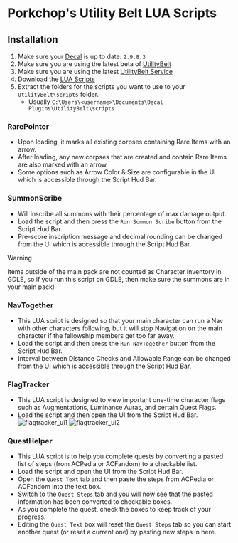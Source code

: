 # Porkchop's Utility Belt LUA Scripts

## Installation

1. Make sure your [Decal](https://www.decaldev.com) is up to date: `2.9.8.3`
2. Make sure you are using the latest beta of [UtilityBelt](https://gitlab.com/utilitybelt/utilitybelt.gitlab.io/-/packages/)
3. Make sure you are using the latest [UtilityBelt Service](https://gitlab.com/utilitybelt/utilitybelt.service/-/releases)
4. Download the [LUA Scripts](https://github.com/mudzereli/UB-LUA-Scripts/archive/refs/heads/main.zip)
5. Extract the folders for the scripts you want to use to your `UtilityBelt\scripts` folder.
    - Usually `C:\Users\<username>\Documents\Decal Plugins\UtilityBelt\scripts`

### RarePointer 
- Upon loading, it marks all existing corpses containing Rare Items with an arrow.
- After loading, any new corpses that are created and contain Rare Items are also marked with an arrow.
- Some options such as Arrow Color & Size are configurable in the UI which is accessible through the Script Hud Bar.

### SummonScribe
- Will inscribe all summons with their percentage of max damage output.
- Load the script and then press the `Run Summon Scribe` button from the Script Hud Bar.
- Pre-score inscription message and decimal rounding can be changed from the UI which is accessible through the Script Hud Bar.
>[!WARNING]
> Items outside of the main pack are not counted as Character Inventory in GDLE, so if you run this script on GDLE, then make sure the summons are in your main pack!

### NavTogether
- This LUA script is designed so that your main character can run a Nav with other characters following, but it will stop Navigation on the main character if the fellowship members get too far away.
- Load the script and then press the `Run NavTogether` button from the Script Hud Bar.
- Interval between Distance Checks and Allowable Range can be changed from the UI which is accessible through the Script Hud Bar.

### FlagTracker
- This LUA script is designed to view important one-time character flags such as Augmentations, Luminance Auras, and certain Quest Flags.
- Load the script and then open the UI from the Script Hud Bar.
![flagtracker_ui1](https://i.ibb.co/FXvCtgk/image-2024-12-31-080049052.png)
![flagtracker_ui2](https://i.ibb.co/nQ1Rdp8/image-2024-12-31-075938005.png)

### QuestHelper
- This LUA script is to help you complete quests by converting a pasted list of steps (from ACPedia or ACFandom) to a checkable list.
- Load the script and open the UI from the Script Hud Bar.
- Open the `Quest Text` tab and then paste the steps from ACPedia or ACFandom into the text box.
- Switch to the `Quest Steps` tab and you will now see that the pasted information has been converted to checkable boxes.
- As you complete the quest, check the boxes to keep track of your progress.
- Editing the `Quest Text` box will reset the `Quest Steps` tab so you can start another quest (or reset a current one) by pasting new steps in here.